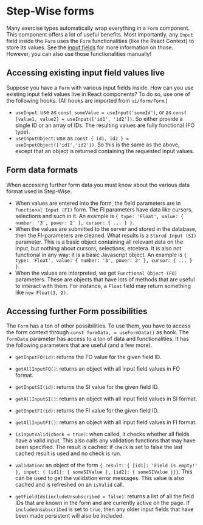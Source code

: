 # Step-Wise forms

Many exercise types automatically wrap everything in a `Form` component. This component offers a lot of useful benefits. Most importantly, any `Input` field inside the `Form` uses the `Form` functionalities (like the React Context) to store its values. See the [input fields](inputs/) for more information on those. However, you can also use those functionalities manually!


## Accessing existing input field values live

Suppose you have a `Form` with various input fields inside. How can you use existing input field values live in React components? To do so, use one of the following hooks. (All hooks are imported from `ui/form/Form`.)

- `useInput`: use as `const someValue = useInput('someId')`, or as `const [value1, value2] = useInput(['id1', 'id2'])`. So either provide a single ID or an array of IDs. The resulting values are fully functional (FO type).
- `useInputObject`: use as `const { id1, id2 } = useInputObject(['id1','id2'])`. So this is the same as the above, except that an object is returned containing the requested input values.


## Form data formats

When accessing further form data you must know about the various data format used in Step-Wise.
- When values are entered into the form, the field parameters are in `Functional Input (FI)` form. The FI parameters have data like cursors, selections and such in it. An example is `{ type: 'Float', value: { number: '3', power: 2' }, cursor: { ... } }`.
- When the values are submitted to the server and stored in the database, then the FI-parameters are cleaned. What results is a `Stored Input (SI)` parameter. This is a basic object containing all relevant data on the input, but nothing about cursors, selections, etcetera. It is also not functional in any way: it is a basic Javascript object. An example is `{ type: 'Float', value: { number: '3', power: 2' }, cursor: { ... } }`.
- When the values are interpreted, we get `Functional Object (FO)` parameters. These are objects that have lots of methods that are useful to interact with them. For instance, a `Float` field may return something like `new Float(3, 2)`. 


## Accessing further Form possibilities

The `Form` has a ton of other possibilities. To use them, you have to access the form context through `const formData, = useFormData()` as hook. The `formData` parameter has access to a ton of data and functionalities. It has the following parameters that are useful (and a few more).

- `getInputFO(id)`: returns the FO value for the given field ID.
- `getAllInputFO()`: returns an object with all input field values in FO format.
- `getInputSI(id)`: returns the SI value for the given field ID.
- `getAllInputSI()`: returns an object with all input field values in SI format.
- `getInputFI(id)`: returns the FI value for the given field ID.
- `getAllInputFI()`: returns an object with all input field values in FI format.

- `isInputValid(check = true)`: when called, it checks whether all fields have a valid input. This also calls any validation functions that may have been specified. The result is cached: if `check` is set to false the last cached result is used and no check is run.
- `validation`: an object of the form `{ result: { [id1]: 'Field is empty!' }, input: { [id1]: { someSIValue }, [id2]: { someSIValue }}}`. This can be used to get the validation error messages. This value is also cached and is refreshed on an `isValid` call.

- `getFieldIds(includeUnsubscribed = false)`: returns a list of all the field IDs that are known in the form and are currently active on the page. If `includeUnsubscribed` is set to `true`, then any older input fields that have been made persistent will also be included.
